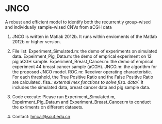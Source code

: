 # JNCO
A robust and efficient model to identify both the recurrently group-wised and individually sample-wised CNVs from aCGH data

1. JNCO is written in Matlab 2012b. It runs within envioments of the Matlab 2012b or higher version.

2. File list:
	Experiment_Simulated.m: the demo of experiments on simulated data.
	Expeirment_Pig_Data.m: the demo of emprical experiment on  12 pig aCGH sample.
	Experiment_Breast_Cancer.m: the demo of emprical experiment 44 breast cancer sample (aCGH).
	JNCO.m: the algorithm for the proposed JNCO model.
	ROC.m: Receiver operating characteristic. For each threshold, the True Positive Ratio and the False Positive Ratio are calculated.
	flsa.*: external mex functions to solve flsa.
	data/*: It includes the simulated data, breast cancer data and pig sample data.

3. Code execute: 
	Please run Experiment_Simulated.m, Expeirment_Pig_Data.m and Experiment_Breast_Cancer.m to conduct the exriments on different datasets.

4. Contact:
   hmcai@scut.edu.cn
